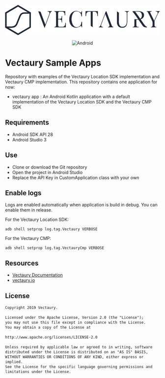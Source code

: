 <p align="center" >
    <img src=".readme/vectaury_logo.png?raw=true" alt="Vectaury logo" title="Vectaury logo">
</p>

<p align="center">
    <img src="https://img.shields.io/badge/platform-Android-green.svg?style=flat" alt="Android"/>
</p>

# Vectaury Sample Apps

Repository with examples of the Vectaury Location SDK implementation and Vectaury CMP implementation. This repository contains one application for now:

* vectaury app : An Android Kotlin application with a default implementation of the Vectaury Location SDK and the Vectaury CMP SDK

## Requirements

* Android SDK API 28
* Android Studio 3

## Use

* Clone or download the Git repository
* Open the project in Android Studio
* Replace the API Key in CustomApplication class with your own

## Enable logs

Logs are enabled automatically when application is build in debug. You can enable them in release.

For the Vectaury Location SDK:

```terminal
adb shell setprop log.tag.Vectaury VERBOSE
```

For the Vectaury CMP:

```terminal
adb shell setprop log.tag.VectauryCmp VERBOSE
```

## Resources

* [Vectaury Documentation](https://cdn.vectaury.io/sdk/doc/android/integration/)
* [vectaury.io](https://www.vectaury.io)

## License

    Copyright 2019 Vectaury.
    
    Licensed under the Apache License, Version 2.0 (the "License");
    you may not use this file except in compliance with the License.
    You may obtain a copy of the License at
    
    http://www.apache.org/licenses/LICENSE-2.0
    
    Unless required by applicable law or agreed to in writing, software
    distributed under the License is distributed on an "AS IS" BASIS,
    WITHOUT WARRANTIES OR CONDITIONS OF ANY KIND, either express or implied.
    See the License for the specific language governing permissions and
    limitations under the License.

